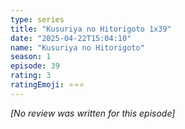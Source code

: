 ```yaml
---
type: series
title: "Kusuriya no Hitorigoto 1x39"
date: "2025-04-22T15:04:10"
name: "Kusuriya no Hitorigoto"
season: 1
episode: 39
rating: 3
ratingEmoji: ⭐️⭐️⭐️
---
```


*[No review was written for this episode]*
